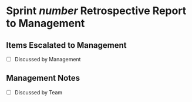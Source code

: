 # Sprint *number* Retrospective Report to Management

## Items Escalated to Management

- [ ] Discussed by Management
## Management Notes


- [ ] Discussed by Team
